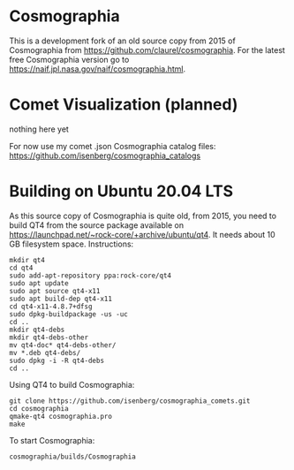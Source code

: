 # Cosmographia

This is a development fork of an old source copy from 2015 of Cosmographia from https://github.com/claurel/cosmographia. For the latest free Cosmographia version go to https://naif.jpl.nasa.gov/naif/cosmographia.html.

# Comet Visualization (planned)

nothing here yet

For now use my comet .json Cosmographia catalog files: https://github.com/isenberg/cosmographia_catalogs

# Building on Ubuntu 20.04 LTS

As this source copy of Cosmographia is quite old, from 2015, you need to build QT4 from the source package available on https://launchpad.net/~rock-core/+archive/ubuntu/qt4. It needs about 10 GB filesystem space. Instructions:

```
mkdir qt4
cd qt4
sudo add-apt-repository ppa:rock-core/qt4
sudo apt update
sudo apt source qt4-x11
sudo apt build-dep qt4-x11
cd qt4-x11-4.8.7+dfsg
sudo dpkg-buildpackage -us -uc
cd ..
mkdir qt4-debs
mkdir qt4-debs-other
mv qt4-doc* qt4-debs-other/
mv *.deb qt4-debs/
sudo dpkg -i -R qt4-debs
cd ..
```

Using QT4 to build Cosmographia:
```
git clone https://github.com/isenberg/cosmographia_comets.git
cd cosmographia
qmake-qt4 cosmographia.pro
make
```

To start Cosmographia:
```
cosmographia/builds/Cosmographia
```
